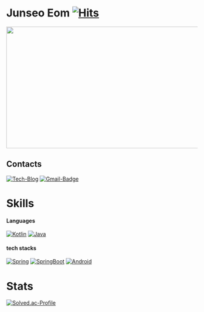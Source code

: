 
# Junseo Eom [![Hits](https://hits.seeyoufarm.com/api/count/incr/badge.svg?url=https%3A%2F%2Fgithub.com%2Fdjawnstj&count_bg=%23B3D5FF&title_bg=%23555555&icon=&icon_color=%23E7E7E7&title=hits&edge_flat=true)](https://hits.seeyoufarm.com)

<a href="https://github.com/devxb/gitanimals">
  <img
    src="https://render.gitanimals.org/lines/djawnstj"
    width="640"
    height="320"
  />
</a>
  
## Contacts
[![Tech-Blog](https://img.shields.io/badge/Tistory-FF5A00?style=flat-square&logo=Tistory&logoColor=white&link=https://djawnstj.tistory.com)](https://djawnstj.tistory.com)
[![Gmail-Badge](https://img.shields.io/badge/Gmail-d14836?style=flat-square&logo=Gmail&logoColor=white&link=mailto:djawnstj44@gmail.com)](mailto:djawnstj44@gmail.com)
# Skills

#### Languages
<a href="#"><img src="https://img.shields.io/badge/Kotlin-7F52FF?style=flat-square&logo=Kotlin&logoColor=white" alt="Kotlin"></a>
<a href="#"><img src="https://img.shields.io/badge/Java-007396?style=flat-square&logo=JAVA&logoColor=white" alt="Java"></a>

[//]: # (![kotlin]&#40;https://img.shields.io/badge/Kotlin-7F52FF?style=flat-square&logo=Kotlin&logoColor=white&#41;)
[//]: # (![Java]&#40;https://img.shields.io/badge/Java-007396?style=flat-square&logo=JAVA&logoColor=white&#41;)
[//]: # (![JavaScript]&#40;https://img.shields.io/badge/JavaScript-F7DF1E?style=flat-square&logo=JavaScript&logoColor=white&#41;)
[//]: # (![TypeScript]&#40;https://img.shields.io/badge/TypeScript-3178C6?style=flat-square&logo=TypeScript&logoColor=white&#41;)

#### tech stacks
<a href="#"><img src="https://img.shields.io/badge/Spring-6DB33F?style=flat-square&logo=Spring&logoColor=white" alt="Spring"></a>
<a href="#"><img src="https://img.shields.io/badge/SpringBoot-6DB33F?style=flat-square&logo=SpringBoot&logoColor=white" alt="SpringBoot"></a>
<a href="#"><img src="https://img.shields.io/badge/Android-3DDC84?style=flat-square&logo=Android&logoColor=white" alt="Android"></a>

[//]: # (![Spring]&#40;https://img.shields.io/badge/Spring-6DB33F?style=flat-square&logo=Spring&logoColor=white&#41;)
[//]: # (![SpringBoot]&#40;https://img.shields.io/badge/SpringBoot-6DB33F?style=flat-square&logo=SpringBoot&logoColor=white&#41;)
[//]: # (![Android]&#40;https://img.shields.io/badge/Android-3DDC84?style=flat-square&logo=Android&logoColor=white&#41;)

# Stats
[![Solved.ac-Profile](http://mazassumnida.wtf/api/v2/generate_badge?boj=djawnstj)](https://solved.ac/djawnstj/)
